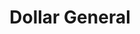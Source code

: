 ---
title: "Dollar General"
url: /philadelphia/dollar-general-roosevelt-boulevard/
shop: Kramladen
---